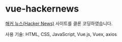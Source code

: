# vue-hackernews

[해커 뉴스(Hacker News)](https://news.ycombinator.com/) 사이트를 클론 코딩하였습니다.

사용 기술: HTML, CSS, JavaScript, Vue.js, Vuex, axios
